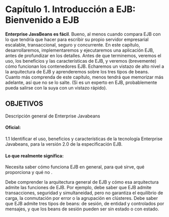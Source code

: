 # Capítulo 1. Introducción a EJB: Bienvenido a EJB

**Enterprise JavaBeans es fácil**. Bueno, al menos cuando compara EJB con lo que tendría que hacer para escribir su propio servidor empresarial escalable, transaccional, seguro y concurrente. En este capítulo, desarrollaremos, implementaremos y ejecutaremos una aplicación EJB, antes de profundizar en los detalles. Antes de que terminemos, veremos el uso, los beneficios y las características de EJB, y veremos (brevemente) cómo funcionan los contenedores EJB. Echaremos un vistazo de alto nivel a la arquitectura de EJB y aprenderemos sobre los tres tipos de beans. Cuanto más comprenda de este capítulo, menos tendrá que memorizar más adelante, así que no se lo salte. (Si es un experto en EJB, probablemente pueda salirse con la suya con un vistazo rápido).


## OBJETIVOS

Descripción general de Enterprise Javabeans

#### Oficial:

1.1 Identificar el uso, beneficios y características de la tecnología Enterprise Javabeans, para la versión 2.0 de la especificación EJB.


#### Lo que realmente significa:

Necesita saber cómo funciona EJB en general, para qué sirve, qué proporciona y qué no .

Debe comprender la arquitectura general de EJB y cómo esa arquitectura admite las funciones de EJB. Por ejemplo, debe saber que EJB admite transacciones, seguridad y simultaneidad, pero no garantiza el equilibrio de carga, la conmutación por error o la agrupación en clústeres. Debe saber que EJB admite tres tipos de beans: de sesión, de entidad y controlados por mensajes, y que los beans de sesión pueden ser sin estado o con estado.
